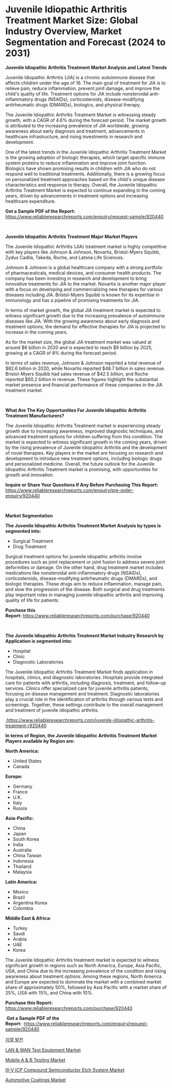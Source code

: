 <p><h1>Juvenile Idiopathic Arthritis Treatment Market Size: Global Industry Overview, Market Segmentation and Forecast (2024 to 2031)</h1></p><p><strong>Juvenile Idiopathic Arthritis Treatment Market Analysis and Latest Trends</strong></p>
<p><p>Juvenile Idiopathic Arthritis (JIA) is a chronic autoimmune disease that affects children under the age of 16. The main goal of treatment for JIA is to relieve pain, reduce inflammation, prevent joint damage, and improve the child's quality of life. Treatment options for JIA include nonsteroidal anti-inflammatory drugs (NSAIDs), corticosteroids, disease-modifying antirheumatic drugs (DMARDs), biologics, and physical therapy.</p><p>The Juvenile Idiopathic Arthritis Treatment Market is witnessing steady growth, with a CAGR of 4.6% during the forecast period. The market growth is attributed to the increasing prevalence of JIA worldwide, growing awareness about early diagnosis and treatment, advancements in healthcare infrastructure, and rising investments in research and development.</p><p>One of the latest trends in the Juvenile Idiopathic Arthritis Treatment Market is the growing adoption of biologic therapies, which target specific immune system proteins to reduce inflammation and improve joint function. Biologics have shown promising results in children with JIA who do not respond well to traditional treatments. Additionally, there is a growing focus on personalized treatment approaches based on the child's unique disease characteristics and response to therapy. Overall, the Juvenile Idiopathic Arthritis Treatment Market is expected to continue expanding in the coming years, driven by advancements in treatment options and increasing healthcare expenditure.</p></p>
<p><strong>Get a Sample PDF of the Report:&nbsp;</strong> <a href="https://www.reliableresearchreports.com/enquiry/request-sample/920440">https://www.reliableresearchreports.com/enquiry/request-sample/920440</a></p>
<p>&nbsp;</p>
<p><strong>Juvenile Idiopathic Arthritis Treatment Major Market Players</strong></p>
<p><p>The Juvenile Idiopathic Arthritis (JIA) treatment market is highly competitive with key players like Johnson & Johnson, Novartis, Bristol-Myers Squibb, Zydus Cadila, Takeda, Roche, and Latona Life Sciences. </p><p>Johnson & Johnson is a global healthcare company with a strong portfolio of pharmaceuticals, medical devices, and consumer health products. The company has been investing in research and development to bring innovative treatments for JIA to the market. Novartis is another major player with a focus on developing and commercializing new therapies for various diseases including JIA. Bristol-Myers Squibb is known for its expertise in immunology and has a pipeline of promising treatments for JIA. </p><p>In terms of market growth, the global JIA treatment market is expected to witness significant growth due to the increasing prevalence of autoimmune diseases like JIA. With the growing awareness about early diagnosis and treatment options, the demand for effective therapies for JIA is projected to increase in the coming years. </p><p>As for the market size, the global JIA treatment market was valued at around $6 billion in 2020 and is expected to reach $9 billion by 2025, growing at a CAGR of 8% during the forecast period. </p><p>In terms of sales revenue, Johnson & Johnson reported a total revenue of $82.6 billion in 2020, while Novartis reported $48.7 billion in sales revenue. Bristol-Myers Squibb had sales revenue of $42.5 billion, and Roche reported $60.2 billion in revenue. These figures highlight the substantial market presence and financial performance of these companies in the JIA treatment market.</p></p>
<p>&nbsp;</p>
<p><strong>What Are The Key Opportunities For Juvenile Idiopathic Arthritis Treatment Manufacturers?</strong></p>
<p><p>The Juvenile Idiopathic Arthritis Treatment market is experiencing steady growth due to increasing awareness, improved diagnostic techniques, and advanced treatment options for children suffering from this condition. The market is expected to witness significant growth in the coming years, driven by the rising prevalence of Juvenile Idiopathic Arthritis and the development of novel therapies. Key players in the market are focusing on research and development to introduce new treatment options, including biologic drugs and personalized medicine. Overall, the future outlook for the Juvenile Idiopathic Arthritis Treatment market is promising, with opportunities for growth and innovation.</p></p>
<p><strong>Inquire or Share Your Questions If Any Before Purchasing This Report:</strong> <a href="https://www.reliableresearchreports.com/enquiry/pre-order-enquiry/920440">https://www.reliableresearchreports.com/enquiry/pre-order-enquiry/920440</a></p>
<p>&nbsp;</p>
<p><strong>Market Segmentation</strong></p>
<p><strong>The Juvenile Idiopathic Arthritis Treatment Market Analysis by types is segmented into:</strong></p>
<p><ul><li>Surgical Treatment</li><li>Drug Treatment</li></ul></p>
<p><p>Surgical treatment options for juvenile idiopathic arthritis involve procedures such as joint replacement or joint fusion to address severe joint deformities or damage. On the other hand, drug treatment market includes medications like nonsteroidal anti-inflammatory drugs (NSAIDs), corticosteroids, disease-modifying antirheumatic drugs (DMARDs), and biologic therapies. These drugs aim to reduce inflammation, manage pain, and slow the progression of the disease. Both surgical and drug treatments play important roles in managing juvenile idiopathic arthritis and improving quality of life for patients.</p></p>
<p><strong>Purchase this Report:&nbsp;</strong><a href="https://www.reliableresearchreports.com/purchase/920440">https://www.reliableresearchreports.com/purchase/920440</a></p>
<p>&nbsp;</p>
<p><strong>The Juvenile Idiopathic Arthritis Treatment Market Industry Research by Application is segmented into:</strong></p>
<p><ul><li>Hospital</li><li>Clinic</li><li>Diagnostic Laboratories</li></ul></p>
<p><p>The Juvenile Idiopathic Arthritis Treatment Market finds application in hospitals, clinics, and diagnostic laboratories. Hospitals provide integrated care for patients with arthritis, including diagnosis, treatment, and follow-up services. Clinics offer specialized care for juvenile arthritis patients, focusing on disease management and treatment. Diagnostic laboratories play a crucial role in the identification of arthritis through various tests and screenings. Together, these settings contribute to the overall management and treatment of juvenile idiopathic arthritis.</p></p>
<p><a href="https://www.reliableresearchreports.com/juvenile-idiopathic-arthritis-treatment-r920440">&nbsp;https://www.reliableresearchreports.com/juvenile-idiopathic-arthritis-treatment-r920440</a></p>
<p><strong>In terms of Region, the Juvenile Idiopathic Arthritis Treatment Market Players available by Region are:</strong></p>
<p>
    <p> <strong> North America: </strong>
        <ul>
            <li>United States</li>
            <li>Canada</li>
        </ul>
        </p> 
    <p> <strong> Europe: </strong>
        <ul>
            <li>Germany</li>
            <li>France</li>
            <li>U.K.</li>
            <li>Italy</li>
            <li>Russia</li>
        </ul>
        </p> 
    <p> <strong> Asia-Pacific: </strong>
        <ul>
            <li>China</li>
            <li>Japan</li>
            <li>South Korea</li>
            <li>India</li>
            <li>Australia</li>
            <li>China Taiwan</li>
            <li>Indonesia</li>
            <li>Thailand</li>
            <li>Malaysia</li>
        </ul>
        </p> 
    <p> <strong> Latin America: </strong>
        <ul>
            <li>Mexico</li>
            <li>Brazil</li>
            <li>Argentina Korea</li>
            <li>Colombia</li>
        </ul>
        </p> 
    <p> <strong> Middle East & Africa: </strong>
        <ul>
            <li>Turkey</li>
            <li>Saudi</li>
            <li>Arabia</li>
            <li>UAE</li>
            <li>Korea</li>
        </ul>
    </p>
    </p>
<p><p>The Juvenile Idiopathic Arthritis treatment market is expected to witness significant growth in regions such as North America, Europe, Asia Pacific, USA, and China due to the increasing prevalence of the condition and rising awareness about treatment options. Among these regions, North America and Europe are expected to dominate the market with a combined market share of approximately 50%, followed by Asia Pacific with a market share of 25%, USA with 15%, and China with 10%.</p></p>
<p><strong>Purchase this Report: </strong><a href="https://www.reliableresearchreports.com/purchase/920440">https://www.reliableresearchreports.com/purchase/920440</a></p>
<p>&nbsp;<strong>Get a Sample PDF of the Report:&nbsp;&nbsp;</strong><a href="https://www.reliableresearchreports.com/enquiry/request-sample/920440">https://www.reliableresearchreports.com/enquiry/request-sample/920440</a></p>
<p><strong></strong></p>
<p><p><a href="https://github.com/fernandotryO5lson96765/Market-Research-Report-List-3/blob/main/423421378999.md">지열 발전</a></p><p><a href="https://medium.com/@ndemosipul/lan-wan-test-equipment-market-market-segmentation-geographical-regions-and-market-forcast-till-957b9bc1cc3b">LAN & WAN Test Equipment Market</a></p><p><a href="https://medium.com/@maxson5287/insights-into-the-mobile-a-b-testing-industry-market-financial-status-market-size-and-revenue-b453d465c77c">Mobile A & B Testing Market</a></p><p><a href="https://www.linkedin.com/pulse/global-iii-v-icp-compound-semiconductor-etch-system-industry-oucae?trackingId=j4YwzLORSLe3ZXL89qX1IQ%3D%3D">III-V ICP Compound Semiconductor Etch System Market</a></p><p><a href="https://github.com/kimjmgeh81/Market-Research-Report-List-1/blob/main/automotive-coatings-market.md">Automotive Coatings Market</a></p></p>